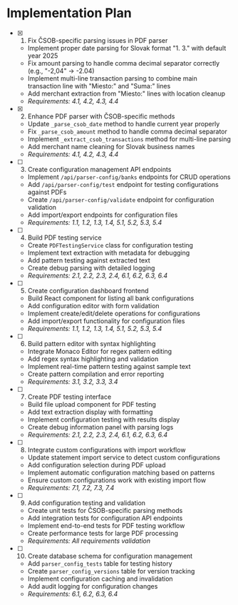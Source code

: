 # Implementation Plan

- [x] 1. Fix ČSOB-specific parsing issues in PDF parser


  - Implement proper date parsing for Slovak format "1. 3." with default year 2025
  - Fix amount parsing to handle comma decimal separator correctly (e.g., "-2,04" → -2.04)
  - Implement multi-line transaction parsing to combine main transaction line with "Miesto:" and "Suma:" lines
  - Add merchant extraction from "Miesto:" lines with location cleanup
  - _Requirements: 4.1, 4.2, 4.3, 4.4_








- [x] 2. Enhance PDF parser with ČSOB-specific methods


  - Update `_parse_csob_date` method to handle current year properly
  - Fix `_parse_csob_amount` method to handle comma decimal separator
  - Implement `_extract_csob_transactions` method for multi-line parsing
  - Add merchant name cleaning for Slovak business names
  - _Requirements: 4.1, 4.2, 4.3, 4.4_

- [ ] 3. Create configuration management API endpoints
  - Implement `/api/parser-config/banks` endpoints for CRUD operations
  - Add `/api/parser-config/test` endpoint for testing configurations against PDFs
  - Create `/api/parser-config/validate` endpoint for configuration validation
  - Add import/export endpoints for configuration files
  - _Requirements: 1.1, 1.2, 1.3, 1.4, 5.1, 5.2, 5.3, 5.4_

- [ ] 4. Build PDF testing service
  - Create `PDFTestingService` class for configuration testing
  - Implement text extraction with metadata for debugging
  - Add pattern testing against extracted text
  - Create debug parsing with detailed logging
  - _Requirements: 2.1, 2.2, 2.3, 2.4, 6.1, 6.2, 6.3, 6.4_

- [ ] 5. Create configuration dashboard frontend
  - Build React component for listing all bank configurations
  - Add configuration editor with form validation
  - Implement create/edit/delete operations for configurations
  - Add import/export functionality for configuration files
  - _Requirements: 1.1, 1.2, 1.3, 1.4, 5.1, 5.2, 5.3, 5.4_

- [ ] 6. Build pattern editor with syntax highlighting
  - Integrate Monaco Editor for regex pattern editing
  - Add regex syntax highlighting and validation
  - Implement real-time pattern testing against sample text
  - Create pattern compilation and error reporting
  - _Requirements: 3.1, 3.2, 3.3, 3.4_

- [ ] 7. Create PDF testing interface
  - Build file upload component for PDF testing
  - Add text extraction display with formatting
  - Implement configuration testing with results display
  - Create debug information panel with parsing logs
  - _Requirements: 2.1, 2.2, 2.3, 2.4, 6.1, 6.2, 6.3, 6.4_

- [ ] 8. Integrate custom configurations with import workflow
  - Update statement import service to detect custom configurations
  - Add configuration selection during PDF upload
  - Implement automatic configuration matching based on patterns
  - Ensure custom configurations work with existing import flow
  - _Requirements: 7.1, 7.2, 7.3, 7.4_

- [ ] 9. Add configuration testing and validation
  - Create unit tests for ČSOB-specific parsing methods
  - Add integration tests for configuration API endpoints
  - Implement end-to-end tests for PDF testing workflow
  - Create performance tests for large PDF processing
  - _Requirements: All requirements validation_

- [ ] 10. Create database schema for configuration management
  - Add `parser_config_tests` table for testing history
  - Create `parser_config_versions` table for version tracking
  - Implement configuration caching and invalidation
  - Add audit logging for configuration changes
  - _Requirements: 6.1, 6.2, 6.3, 6.4_